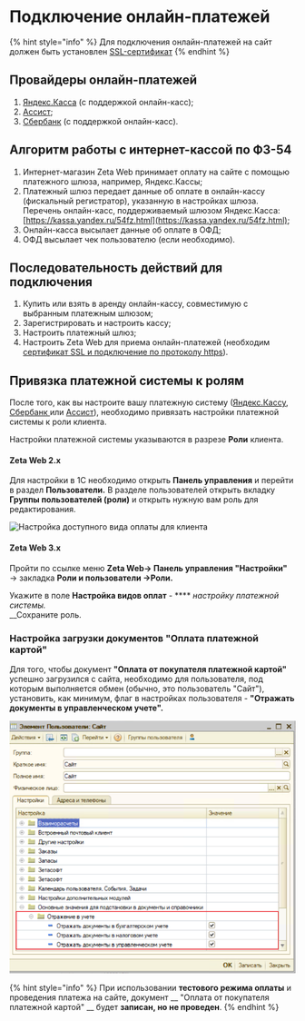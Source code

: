 # Подключение онлайн-платежей

{% hint style="info" %}
Для подключения онлайн-платежей на сайт должен быть установлен [SSL-сертификат](../../ustanovka-i-obnovlenie/ssl-sertifikat-https.md)
{% endhint %}

## Провайдеры онлайн-платежей

1. [Яндекс.Касса](yandeks.kassa-yandex.kassa.md) (с поддержкой онлайн-касс);
2. [Ассист](assist-assist.md);
3. [Сбербанк](https://help-zetaweb.zetasoft.ru/\~/edit/drafts/-LYCU2gYFNYKqr6dH7Cd/opisanie-i-nastroika/podklyuchenie-onlain-platezhei/sberbank-sberbank) (с поддержкой онлайн-касс).

## Алгоритм работы с интернет-кассой по ФЗ-54

1. Интернет-магазин Zeta Web принимает оплату на сайте с помощью платежного шлюза, например, Яндекс.Кассы;
2. Платежный шлюз передает данные об оплате в онлайн-кассу (фискальный регистратор), указанную в настройках шлюза. Перечень онлайн-касс, поддерживаемый шлюзом Яндекс.Касса: [https://kassa.yandex.ru/54fz.html](https://kassa.yandex.ru/54fz.html);
3. Онлайн-касса высылает данные об оплате в ОФД;
4. ОФД высылает чек пользователю (если необходимо).

## Последовательность действий для подключения

1. Купить или взять в аренду онлайн-кассу, совместимую с выбранным платежным шлюзом;
2. Зарегистрировать и настроить кассу;
3. Настроить платежный шлюз;
4. Настроить Zeta Web для приема онлайн-платежей (необходим [сертификат SSL и подключение по протоколу https](https://help-zetaweb.zetasoft.ru/ustanovka-i-obnovlenie/ssl-sertifikat-https#ustanovka-ssl-sertifikata-https)).

## Привязка платежной системы к ролям

После того, как вы настроите вашу платежную систему ([Яндекс.Кассу](yandeks.kassa-yandex.kassa.md), [Сбербанк ](https://help-zetaweb.zetasoft.ru/\~/edit/drafts/-LYCU2gYFNYKqr6dH7Cd/opisanie-i-nastroika/podklyuchenie-onlain-platezhei/sberbank-sberbank)или [Ассист](assist-assist.md)), необходимо привязать настройки платежной системы к роли клиента.

Настройки платежной системы указываются в разрезе **Роли** клиента.

#### Zeta Web 2.x

Для настройки в 1С необходимо открыть **Панель управления** и перейти в раздел **Пользователи.** В разделе пользователей открыть вкладку **Группы пользователей (роли)** и открыть нужную вам роль для редактирования.

![Настройка доступного вида оплаты для клиента](<../../.gitbook/assets/image (541).png>)

#### Zeta Web 3.x

Пройти по ссылке меню **Zeta Web→ Панель управления "Настройки"** → закладка **Роли и пользователи →Роли.**



Укажите в поле **Настройка видов оплат** - **** _настройку платежной системы._ \
__Сохраните роль.

### Настройка загрузки документов "Оплата платежной картой"

Для того, чтобы документ **"Оплата от покупателя платежной картой"**  успешно загрузился с сайта, необходимо для пользователя, под которым выполняется обмен (обычно, это пользователь "Сайт"), установить, как минимум, флаг в настройках пользователя - **"Отражать документы в управленческом учете".**

![](<../../.gitbook/assets/Image 150.png>)

{% hint style="info" %}
При использовании **тестового режима оплаты** и проведения платежа на сайте, документ __ "Оплата от покупателя платежной картой" __ будет **записан, но не проведен**.
{% endhint %}
